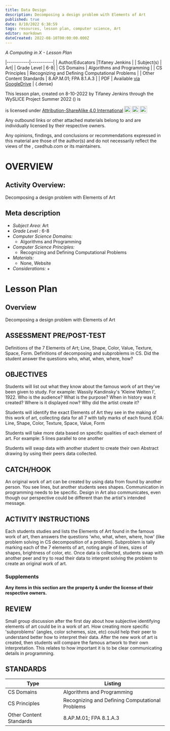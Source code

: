 ```yaml
---
title: Data Design
description: Decomposing a design problem with Elements of Art
published: true
date: 8/10/2022 6:38:59
tags: resources, lesson plan, computer science, Art 
editor: markdown
dateCreated: 2022-08-10T00:00:00.000Z
---
```

*A Computing in X - Lesson Plan*

|-----------|-----------|
| Author/Educators |Tifaney Jenkins |
| Subject(s) | Art|
| Grade Level | 6-8|
| CS Domains | Algorithms and Programming |
| CS Principles | Recognizing and Defining Computational Problems |
| Other Content Standards | 8.AP.M.01; FPA 8.1.A.3 | 
| PDF | Available [via GoogleDrive]() |
{.dense}






This lesson plan, created on 8-10-2022 by Tifaney Jenkins through the  WySLICE Project Summer 2022 () is  <p xmlns:cc="http://creativecommons.org/ns#" >  is licensed under <a href="http://creativecommons.org/licenses/by-sa/4.0/?ref=chooser-v1" target="_blank" rel="license noopener noreferrer" style="display:inline-block;">Attribution-ShareAlike 4.0 International<img style="height:22px!important;margin-left:3px;vertical-align:text-bottom;" src="https://mirrors.creativecommons.org/presskit/icons/cc.svg?ref=chooser-v1"><img style="height:22px!important;margin-left:3px;vertical-align:text-bottom;" src="https://mirrors.creativecommons.org/presskit/icons/by.svg?ref=chooser-v1"><img style="height:22px!important;margin-left:3px;vertical-align:text-bottom;" src="https://mirrors.creativecommons.org/presskit/icons/sa.svg?ref=chooser-v1"></a></p>


Any outbound links or other attached materials belong to and are individually licensed by their respective owners. 


Any opinions, findings, and conclusions or recommendations expressed in this material are those of the author(s) and do not necessarily reflect the views of the , cxedhub.com or its maintainers.


# OVERVIEW
## Activity Overview:  
Decomposing a design problem with Elements of Art
## Meta description
+ *Subject Area:* Art 
+ *Grade Level :* 6-8 
+ *Computer Science Domains:*
   + Algorithms and Programming
+ *Computer Science Principles:*
   + Recognizing and Defining Computational Problems
+ *Materials:* 
   + None, Website
+ *Considerations:*
   + 


# Lesson Plan
## Overview
Decomposing a design problem with Elements of Art
## ASSESSMENT PRE/POST-TEST
Definitions of the 7 Elements of Art; Line, Shape, Color, Value, Texture, Space, Form. 
Definitions of decomposing and subproblems in CS.
Did the student answer the questions who, what, when, where, how?
## OBJECTIVES
Students will list out what they know about the famous work of art they've been given to study. For example: Wassily Kandinsky's 'Kleine Welten I', 1922. Who is the audience? What is the purpose? When in history was it created? Where is it displayed now? Why did the artist create it?


Students will identify the exact Elements of Art they see in the making of this work of art, collecting data for all 7 with tally marks of each found. EOA: Line, Shape, Color, Texture, Space, Value, Form


Students will take more data based on specific qualities of each element of art. For example: 5 lines parallel to one another


Students will swap data with another student to create their own Abstract drawing by using their peers data collected.


## CATCH/HOOK
An original work of art can be created by using data from found by another person. You see lines, but another students sees shapes. Communication in programming needs to be specific. Design in Art also communicates, even though our perspective could be different than the artist's intended message.


## ACTIVITY INSTRUCTIONS
Each students studies and lists the Elements of Art found in the famous work of art, then answers the questions 'who, what, when, where, how' (like problem solving in CS decomposition of a problem). Subproblem is tally marking each of the 7 elements of art, noting angle of lines, sizes of shapes, brightness of color, etc. Once data is collected, students swap with another peer and try to read their data to interpret solving the problem to create an original work of art.


### Supplements
**Any items in this section are the property & under the license of their respective owners.**






## REVIEW
Small group discussion after the first day about how subjective identifying elements of art could be in a work of art. How creating more specific 'subproblems' (angles, color schemes, size, etc) could help their peer to understand better how to interpret their data.
After the new work of art is created, then students will compare the famous artwork to their own interpretation. This relates to how important it is to be clear communicating details in programming.
## STANDARDS        
| Type | Listing | 
|-----------|-----------|
| CS Domains  | Algorithms and Programming|
| CS Principles   | Recognizing and Defining Computational Problems|
| Other Content Standards | 8.AP.M.01; FPA 8.1.A.3  |